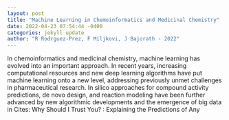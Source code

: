 ```yaml
--- 
layout: post 
title: "Machine Learning in Chemoinformatics and Medicinal Chemistry" 
date: 2022-04-23 07:54:44 -0400 
categories: jekyll update 
author: "R Rodrguez-Prez, F Miljkovi, J Bajorath - 2022" 
--- 
```

In chemoinformatics and medicinal chemistry, machine learning has evolved into an important approach. In recent years, increasing computational resources and new deep learning algorithms have put machine learning onto a new level, addressing previously unmet challenges in pharmaceutical research. In silico approaches for compound activity predictions, de novo design, and reaction modeling have been further advanced by new algorithmic developments and the emergence of big data in Cites: Why Should I Trust You? : Explaining the Predictions of Any